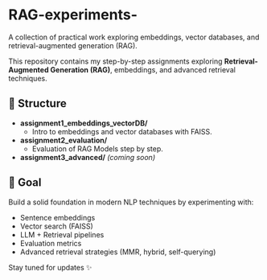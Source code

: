 # RAG-experiments-
A collection of practical work exploring embeddings, vector databases, and retrieval-augmented generation (RAG).

This repository contains my step-by-step assignments exploring **Retrieval-Augmented Generation (RAG)**, embeddings, and advanced retrieval techniques.

## 📂 Structure
- **assignment1_embeddings_vectorDB/**
  - Intro to embeddings and vector databases with FAISS.
- **assignment2_evaluation/**
  - Evaluation of RAG Models step by step.
- **assignment3_advanced/** *(coming soon)*

## 🚀 Goal
Build a solid foundation in modern NLP techniques by experimenting with:
- Sentence embeddings
- Vector search (FAISS)
- LLM + Retrieval pipelines
- Evaluation metrics
- Advanced retrieval strategies (MMR, hybrid, self-querying)

Stay tuned for updates ✨
